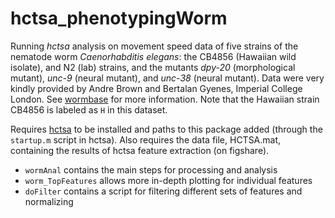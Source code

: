 # hctsa_phenotypingWorm
Running *hctsa* analysis on movement speed data of five strains of the nematode worm *Caenorhabditis elegans*: the CB4856 (Hawaiian wild isolate), and N2 (lab) strains, and the mutants *dpy-20* (morphological mutant), *unc-9* (neural mutant), and *unc-38* (neural mutant).
Data were very kindly provided by Andre Brown and Bertalan Gyenes, Imperial College London.
See [wormbase](wormbase.org) for more information.
Note that the Hawaiian strain CB4856 is labeled as `H` in this dataset.

Requires [hctsa](https://github.com/benfulcher/hctsa) to be installed and paths to this package added (through the `startup.m` script in hctsa).
Also requires the data file, HCTSA.mat, containing the results of hctsa feature extraction (on figshare).

* `wormAnal` contains the main steps for processing and analysis
* `worm_TopFeatures` allows more in-depth plotting for individual features
* `doFilter` contains a script for filtering different sets of features and normalizing
